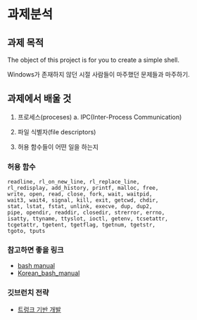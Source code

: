 # 과제분석

## 과제 목적

 The object of this project is for you to create a simple shell.

 Windows가 존재하지 않던 시절 사람들이 마주했던 문제들과 마주하기.


## 과제에서 배울 것

 1. 프로세스(proceses)
   a. IPC(Inter-Process Communication)

 2. 파일 식별자(file descriptors)
 3. 허용 함수들이 어떤 일을 하는지


### 허용 함수

```
readline, rl_on_new_line, rl_replace_line,
rl_redisplay, add_history, printf, malloc, free,
write, open, read, close, fork, wait, waitpid,
wait3, wait4, signal, kill, exit, getcwd, chdir,
stat, lstat, fstat, unlink, execve, dup, dup2,
pipe, opendir, readdir, closedir, strerror, errno,
isatty, ttyname, ttyslot, ioctl, getenv, tcsetattr,
tcgetattr, tgetent, tgetflag, tgetnum, tgetstr,
tgoto, tputs
```

### 참고하면 좋을 링크

- [bash manual](https://www.gnu.org/savannah-checkouts/gnu/bash/manual/)
- [Korean_bash_manual](https://runebook.dev/ko/docs/bash/)

### 깃브런치 전략
- [트렁크 기반 개발](https://code-masterjung.tistory.com/73)
